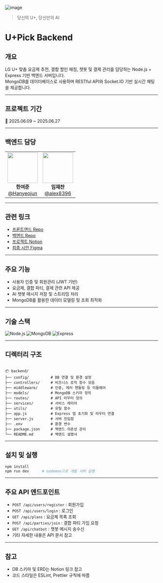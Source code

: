 ![image](https://github.com/user-attachments/assets/36e40504-633a-47c9-a790-07bd92c9e027)

>당신의 U+, 당신만의 AI

# U+Pick Backend

## 개요

LG U+ 맞춤 요금제 추천, 결합 할인 매칭, 챗봇 및 결제 관리를 담당하는 Node.js + Express 기반 백엔드 서버입니다.  
MongoDB를 데이터베이스로 사용하며 RESTful API와 Socket.IO 기반 실시간 채팅을 제공합니다.

---

## 프로젝트 기간

📅 2025.06.09 ~ 2025.06.27

---
## 백엔드 담당

<table>
  <tr>
    <td align="center">
      <img href="https://github.com/Hanyeojun" src="https://avatars.githubusercontent.com/u/110558148?v=4" width="100" /><br/>
      <strong>한여준</strong><br/>
      <a href="https://github.com/Hanyeojun">@Hanyeojun</a>
    </td>
    <td align="center">
      <img href="https://github.com/alex8396" src="https://avatars.githubusercontent.com/u/63743294?v=4" width="100" /><br/>
      <strong>임재찬</strong><br/>
      <a href="https://github.com/alex8396">@alex8396</a>
    </td>
  </tr>
</table>


---

## 관련 링크

- [프론트엔드 Repo](https://github.com/U-Plus-Pick/Pick_Front)
- [백엔드 Repo](https://github.com/U-Plus-Pick/Pick_Back)
- [프로젝트 Notion](https://wonderful-dewberry-9d0.notion.site/04-U-Pick-206796e7580e80cf8e1cefc9df8d4c23?source=copy_link)
- [최종 시안 Figma](https://www.figma.com/design/qaATYVnUNOeFKnJQU6mdX2/U-Pick?node-id=0-1&p=f&t=FEsA1aEdVqXb2dNQ-0)

---

## 주요 기능

- 사용자 인증 및 회원관리 (JWT 기반)
- 요금제, 결합 파티, 결제 관련 API 제공
- AI 챗봇 메시지 저장 및 스트리밍 처리
- MongoDB를 활용한 데이터 모델링 및 조회 최적화

---

## 기술 스택

![Node.js](https://img.shields.io/badge/Node.js-339933?style=flat&logo=node.js&logoColor=white) ![MongoDB](https://img.shields.io/badge/MongoDB-47A248?style=flat&logo=mongodb&logoColor=white) ![Express](https://img.shields.io/badge/Express-000000?style=flat&logo=express&logoColor=white)

---

## 디렉터리 구조

````

📦 backend/
├── config/          # DB 연결 및 환경 설정
├── controllers/     # 비즈니스 로직 함수 모음
├── middleware/      # 인증, 에러 핸들링 등 미들웨어
├── models/          # MongoDB 스키마 정의
├── routes/          # API 라우터 정의
├── services/        # 서비스 레이어
├── utils/           # 유틸 함수
├── app.js           # Express 앱 초기화 및 라우터 연결
├── server.js        # 서버 진입점
├── .env             # 환경 변수
├── package.json     # 백엔드 의존성 관리
└── README.md        # 백엔드 설명서

````

---

## 설치 및 실행

```bash
npm install
npm run dev      # nodemon으로 개발 서버 실행
````

---

## 주요 API 엔드포인트

* `POST /api/users/register` : 회원가입
* `POST /api/users/login` : 로그인
* `GET /api/plans` : 요금제 목록 조회
* `POST /api/parties/join` : 결합 파티 가입 요청
* `GET /api/chatbot` : 챗봇 메시지 송수신
* 기타 자세한 내용은 API 문서 참고

---

## 참고

* DB 스키마 및 ERD는 Notion 링크 참고
* 코드 스타일은 ESLint, Prettier 규칙에 따름

